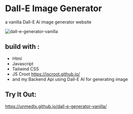 # Dall-E Image Generator
a vanilla Dall-E Ai image generator website

![dall-e-generator-vanilla](https://github.com/unmedlx/dall-e-generator-vanilla/assets/84657684/fa62e0dc-fdd5-4bbd-8bbb-48658655d8eb)

## build with :
- Html
- Javascript
- Tailwind CSS
- JS Croot https://jscroot.github.io/
- and my Backend Api using Dall-E AI for generating image

## Try It Out:
https://unmedlx.github.io/dall-e-generator-vanilla/

